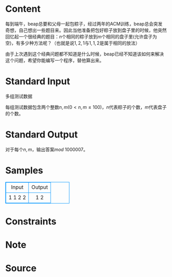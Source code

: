 
# Content

每到端午，beap总要和父母一起包粽子，经过两年的ACM训练，beap总会突发奇想，自己想出一些题目来。因此当他准备把包好粽子放到盘子里的时候，他突然回忆起一个很经典的题目：$n$个相同的粽子放到$m$个相同的盘子里(允许盘子为空)，有多少种方法呢？（也就是说$1,2,1$与$1,1,2$是属于相同的放法）

由于上次遇到这个经典问题都不知道是什么时候，beap已经不知道该如何来解决这个问题，希望你能编写一个程序，替他算出来。

# Standard Input

多组测试数据

每组测试数据包含两个整数$n,m$($0 < n,m \leq 100$)，$n$代表粽子的个数，$m$代表盘子的个数。

# Standard Output

对于每个$n,m$，输出答案$mod\ 1000007$。

# Samples

<style>
        table,table tr th, table tr td { border:1px solid #0094ff; }
        table { width: 200px; min-height: 25px; line-height: 25px; text-align: center; border-collapse: collapse;}   
    </style>
<table>
	<tr>
		<td>Input</td>
		<td>Output</td>
	</tr>
<tr><td>1 1
2 2</td><td>1
2</td></tr></table>


# Constraints



# Note



# Source


